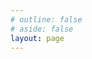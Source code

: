 ```yaml
---
# outline: false
# aside: false
layout: page
---
```


<script setup>
import {
  VPTeamPage,
  VPTeamPageTitle,
  VPTeamMembers,
  VPTeamPageSection
} from 'vitepress/theme'

const members = [
  {
    avatar: 'https://github.com/Dantezhenniubi/doc-demo/blob/master/DailyRecord/assets/DtZNB.jpg?raw=true',
    name: 'DtZNB',
    title: '创作者',
    links: [
      { icon: 'github', link: 'https://github.com/Dantezhenniubi' },
      { icon: {
          svg: '<svg t="1746271485235" class="icon" viewBox="0 0 1024 1024" version="1.1" xmlns="http://www.w3.org/2000/svg" p-id="3483" width="200" height="200"><path d="M387.5 241.7l-74.9-72.6s-11.7-14.4 8.1-30.7c19.9-16.2 20.9-9 27.6-4.5 6.7 4.5 111.4 107.8 111.4 107.8h-72.2z m248.8 2.7l74.9-72.6s11.7-14.4-8.1-30.7c-19.8-16.2-20.9-9-27.6-4.5-6.7 4.5-111.4 107.8-111.4 107.8h72.2z" fill="#FB759C" p-id="3484"></path><path d="M917.4 378.8c-2.7-113.7-101.5-135.3-101.5-135.3s-506.2-4.1-611.8 0c-105.6 29.8-97.5 135.3-97.5 135.3s1.4 226-0.1 340.4c11.4 114.4 99.6 132.6 99.6 132.6s35.2 0.7 60.9 0.7c2.7 7.4 4.7 43.3 44.7 43.3 39.9 0 44.7-43.3 44.7-43.3s292.4-1.4 316.7-1.4c1.4 12.2 7.4 45.3 47.4 44.7 39.9-0.7 42.6-47.4 42.6-47.4s13.5-1.4 54.1 0c94.7-17.6 100.2-128.6 100.2-128.6s-1.3-227.3 0-341z m-81.5 361.9c0 17.9-14.2 32.5-31.7 32.5H227.9c-17.5 0-31.7-14.5-31.7-32.5V359c0-17.9 14.2-32.5 31.7-32.5h576.3c17.5 0 31.7 14.5 31.7 32.5v381.7z" fill="#FB759C" p-id="3485"></path><path d="M256.9 466.8l169.2-32.5 12.8 63.6-167.8 32.5z m526.5 0l-169.2-32.5-12.9 63.6 167.9 32.5zM438.9 624.5s37.2 67 78.5-21.7c39.9 86.6 83.9 23 83.9 23l25 16.3s-46.7 75.1-108.3 18.3c-52.1 56.8-106.9-18.1-106.9-18.1l27.8-17.8z" fill="#FB759C" p-id="3486"></path></svg>',
        },
        link: "https://space.bilibili.com/16735280", }
    ]
  }
  // 如需添加更多成员，请在此处添加，每个成员之间用逗号分隔
]

const partners = [
  {
    avatar: '/doc-demo/assets/夏娜.jpg',
    name: '夏娜',
    title: '炎发灼眼的杀手',
  },
  {
    avatar: '/assets/夏娜.jpg',
    name: '艾丽妮',
    title: '伊比利亚审判官',
  },
  {
    avatar: '/doc-demo/DailyRecord/assets/椎名真白.jpg',
    name: '椎名真白',
    title: '樱花庄天才绘画少女',
  },
  {
    avatar: '/doc-demo/DailyRecord/assets/宵宫.jpg',
    name: '宵宫',
    title: '长野原烟花店老板',
  },
  {
    avatar: '/doc-demo/DailyRecord/assets/八奈见杏菜.jpg',
    name: '八奈见杏菜',
    title: '4K败犬女主',
  },
  {
    avatar: '/doc-demo/DailyRecord/assets/洛可可.jpg',
    name: '洛可可',
    title: '愚人剧团大副',
  },
  {
    avatar: '/doc-demo/DailyRecord/assets/安比·德玛拉.jpg',
    name: '安比·德玛拉',
    title: '白银小队队长',
  },
  {
    avatar: '/doc-demo/DailyRecord/assets/银狼.jpg',
    name: '银狼',
    title: '星核猎手天才黑客少女',
  },
  {
    avatar: '/doc-demo/DailyRecord/assets/喜多郁代.jpg',
    name: '喜多郁代',
    title: '结束乐队主唱',
  },
  {
    avatar: '/doc-demo/DailyRecord/assets/珂莱塔·莫塔里.jpg',
    name: '珂莱塔·莫塔里',
    title: '莫塔里家族二小姐',
  },
  {
    avatar: '/doc-demo/DailyRecord/assets/椿.jpg',
    name: '椿',
    title: '黑海岸执花',
  },
  {
    avatar: '/doc-demo/DailyRecord/assets/夏目蓝.jpg',
    name: '夏目蓝',
    title: '夏目家长女',
  },
  {
    avatar: '/doc-demo/DailyRecord/assets/结城希亚.jpg',
    name: '结城希亚',
    title: '芭菲女王',
  },
  {
    avatar: '/doc-demo/DailyRecord/assets/丛雨.jpg',
    name: '丛雨',
    title: '丛雨丸的管理者',
  },
  {
    avatar: '/doc-demo/DailyRecord/assets/君原结爱.jpg',
    name: '君原结爱',
    title: '洋馆中独自生活的少女',
  },
  {
    avatar: '/doc-demo/DailyRecord/assets/蓼科伊舞.jpg',
    name: '蓼科伊舞',
    title: '蓼科·M（麦克布莱德）·伊舞瓦莉（Tateshina McBride Euvely）警察厅长官的女儿',
  }
]
// 在GitHub Pages上显示图片需要使用完整路径，包含仓库名称作为基础路径
</script>

<VPTeamPage>
  <VPTeamPageTitle>
    <template #title>
      感到迷茫时，就先迈出第一步吧！
    </template>
    <template #lead>
      试用一下团队页功能
    </template>
  </VPTeamPageTitle>
  <VPTeamMembers :members="members" />

  <VPTeamPageSection>
    <template #title>Partners</template>
    <template #lead>...</template>
    <template #members>
      <VPTeamMembers size="small" :members="partners" />
    </template>
  </VPTeamPageSection>
</VPTeamPage>

